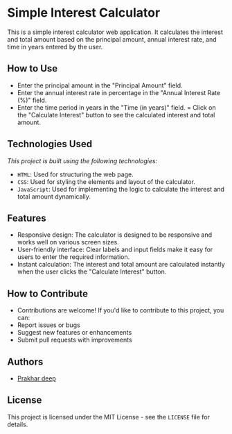 # Simple Interest Calculator
This is a simple interest calculator web application. It calculates the interest and total amount based on the principal amount, annual interest rate, and time in years entered by the user.

## How to Use
- Enter the principal amount in the "Principal Amount" field.
- Enter the annual interest rate in percentage in the "Annual Interest Rate (%)" field.
- Enter the time period in years in the "Time (in years)" field. = Click on the "Calculate Interest" button to see the calculated interest and total amount.

## Technologies Used
*This project is built using the following technologies:*
- `HTML`: Used for structuring the web page.
- `CSS`: Used for styling the elements and layout of the calculator.
- `JavaScript`: Used for implementing the logic to calculate the interest and total amount dynamically.

## Features
- Responsive design: The calculator is designed to be responsive and works well on various screen sizes.
- User-friendly interface: Clear labels and input fields make it easy for users to enter the required information.
- Instant calculation: The interest and total amount are calculated instantly when the user clicks the "Calculate Interest" button.

## How to Contribute

- Contributions are welcome! If you'd like to contribute to this project, you can:
- Report issues or bugs
- Suggest new features or enhancements
- Submit pull requests with improvements
## Authors
-  [Prakhar deep](https://github.com/princeprakhar)
## License
This project is licensed under the MIT License - see the `LICENSE` file for details.
